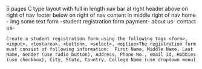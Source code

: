 5 pages
C type layout with full in length nav bar at right
header above on right of nav
footer below on right of nav
content in middle right of nav
home - img some text
form -student registration form
payment- 
about us-
contact us-


`Create a student registration form using the following tags <form>, <input>, <textarea>, <button>,
<select>, <option>The registration form must consist of following information: 
First Name, Middle Name, Last Name, Gender (use radio button), Address, Phone No., email id, Hobbies 
(use checkbox), City, State, Country, College Name (use dropdown menu)`
